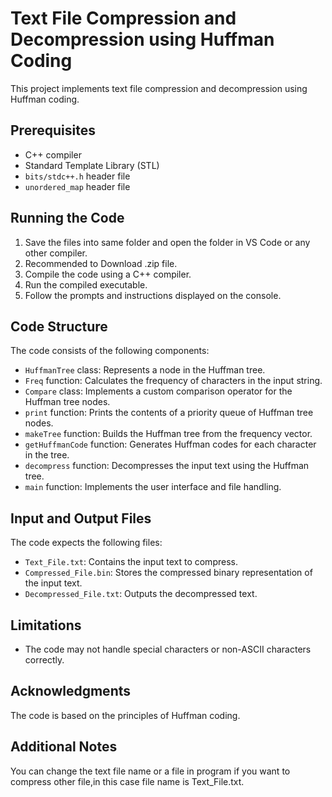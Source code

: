 
# Text File Compression and Decompression using Huffman Coding

This project implements text file compression and decompression using Huffman coding.

## Prerequisites

- C++ compiler
- Standard Template Library (STL)
- `bits/stdc++.h` header file
- `unordered_map` header file

## Running the Code
1. Save the files into same folder and open the folder in VS Code or any other compiler.
2. Recommended to Download .zip file.
3. Compile the code using a C++ compiler.
4. Run the compiled executable.
5. Follow the prompts and instructions displayed on the console.

## Code Structure

The code consists of the following components:

- `HuffmanTree` class: Represents a node in the Huffman tree.
- `Freq` function: Calculates the frequency of characters in the input string.
- `Compare` class: Implements a custom comparison operator for the Huffman tree nodes.
- `print` function: Prints the contents of a priority queue of Huffman tree nodes.
- `makeTree` function: Builds the Huffman tree from the frequency vector.
- `getHuffmanCode` function: Generates Huffman codes for each character in the tree.
- `decompress` function: Decompresses the input text using the Huffman tree.
- `main` function: Implements the user interface and file handling.

## Input and Output Files

The code expects the following files:

- `Text_File.txt`: Contains the input text to compress.
- `Compressed_File.bin`: Stores the compressed binary representation of the input text.
- `Decompressed_File.txt`: Outputs the decompressed text.

## Limitations

- The code may not handle special characters or non-ASCII characters correctly.

## Acknowledgments

The code is based on the principles of Huffman coding.


## Additional Notes

You can change the text file name or a file in program if you want to compress other file,in this case file name is Text_File.txt.
